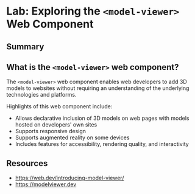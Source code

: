 # Lab: Exploring the `<model-viewer>` Web Component

## Summary

## What is the `<model-viewer>` web component?

The `<model-viewer>` web component enables web developers to add 3D models to websites without requiring an understanding of the underlying technologies and platforms.

Highlights of this web component include:

- Allows declarative inclusion of 3D models on web pages with models hosted on developers' own sites
- Supports responsive design
- Supports augmented reality on some devices
- Includes features for accessibility, rendering quality, and interactivity

## Resources

- https://web.dev/introducing-model-viewer/
- https://modelviewer.dev

